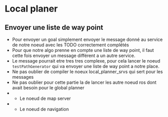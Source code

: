 # Local planer
## Envoyer une liste de way point
- Pour envoyer un goal simplement envoyer le message donné au service de notre noeud avec les TODO correctement complétés
- Pour que notre algo prenne en compte une liste de way point, il faut cette fois envoyer un message différent a un autre service.
- Le message pourrait etre tres tres complexe, pour cela lancer le noeud `testPathGenerator` qui va envoyer une liste de way point a notre place.
- Ne pas oublier de compiler le noeux local_planner_srvs qui sert pour les messages
- Ne pas oublier pour cette partie la de lancer les autre noeud ros dont avait besoin pour le global planner
- - Le noeud de map server  
- - Le noeud de navigation